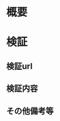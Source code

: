 # 概要
<!-- どのような変更か記載する -->

# 検証
<!-- 必要な検証内容を記載 -->

## 検証url
<!-- 検証の際に使用したurl -->

## 検証内容
<!-- 変更前後の検証内容を記載。図、表、写真等使用しわかりやすく。 -->

## その他備考等
<!-- 敢えてやっていないこと、別issueで行うこと、記入しておきたいこと等 -->
